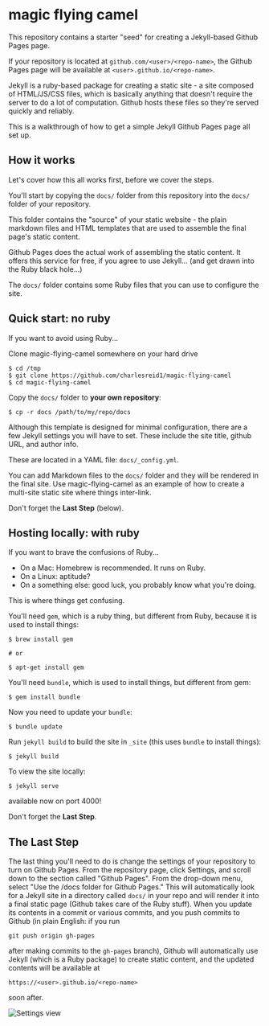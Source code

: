 # magic flying camel

This repository contains a starter "seed" for creating a Jekyll-based Github Pages page. 

If your repository is located at `github.com/<user>/<repo-name>`, the Github Pages page will be available at `<user>.github.io/<repo-name>`.

Jekyll is a ruby-based package for creating a static site - a site composed of HTML/JS/CSS files, which is basically anything that doesn't require the server to do a lot of computation. Github hosts these files so they're served quickly and reliably.

This is a walkthrough of how to get a simple Jekyll Github Pages 
page all set up.

## How it works

Let's cover how this all works first, before we cover the steps.

You'll start by copying the `docs/` folder from this repository
into the `docs/` folder of your repository.

This folder contains the "source" of your static website - 
the plain markdown files and HTML templates that are used
to assemble the final page's static content.

Github Pages does the actual work of assembling the 
static content. It offers this service for free,
if you agree to use Jekyll... (and get drawn into the 
Ruby black hole...)

The `docs/` folder contains some Ruby files that you can use
to configure the site.


## Quick start: no ruby

If you want to avoid using Ruby...

Clone magic-flying-camel somewhere on your hard drive

```
$ cd /tmp
$ git clone https://github.com/charlesreid1/magic-flying-camel
$ cd magic-flying-camel
```

Copy the `docs/` folder to **your own repository**:

```
$ cp -r docs /path/to/my/repo/docs
```

Although this template is designed for minimal configuration,
there are a few Jekyll settings you will have to set.
These include the site title, github URL, and author info.

These are located in a YAML file: `docs/_config.yml`.

You can add Markdown files to the `docs/` folder and they will
be rendered in the final site. Use magic-flying-camel as an example
of how to create a multi-site static site where things inter-link.

Don't forget the **Last Step** (below).

## Hosting locally: with ruby

If you want to brave the confusions of Ruby... 

* On a Mac: Homebrew is recommended. It runs on Ruby.
* On a Linux: aptitude?
* On a something else: good luck, you probably know what you're doing.

This is where things get confusing. 

You'll need `gem`, which is a ruby thing, but different from Ruby, 
because it is used to install things:

```
$ brew install gem

# or 

$ apt-get install gem
```


You'll need `bundle`, which is used to install things, but different from gem:

```
$ gem install bundle
```

Now you need to update your `bundle`:

```
$ bundle update
```

Run `jekyll build` to build the site in `_site` 
(this uses `bundle` to install things):

```
$ jekyll build
```

To view the site locally:

```
$ jekyll serve
```

available now on port 4000!

Don't forget the **Last Step**.

## The Last Step

The last thing you'll need to do is change the settings of your 
repository to turn on Github Pages. From the repository page,
click Settings, and scroll down to the section called "Github
Pages". From the drop-down menu, select "Use the /docs folder
for Github Pages." This will automatically look for a Jekyll
site in a directory called `docs/` in your repo and will 
render it into a final static page (Github takes care of the 
Ruby stuff). When you update its contents in a commit or various
commits, and you push commits to Github (in plain English:
if you run

```
git push origin gh-pages
```

after making commits to the `gh-pages` branch), Github will
automatically use Jekyll (which is a Ruby package) to create
static content, and the updated contents will be available at

```
https://<user>.github.io/<repo-name>
```

soon after.

![Settings view](https://user-images.githubusercontent.com/368075/39915952-26af2ac6-54be-11e8-8729-2f8b2d9575bf.png)

